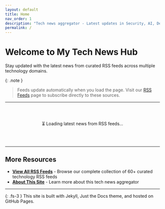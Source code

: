 ```yaml
---
layout: default
title: Home
nav_order: 1
description: "Tech news aggregator - Latest updates in Security, AI, DevOps, and more"
permalink: /
---
```


# Welcome to My Tech News Hub

Stay updated with the latest news from curated RSS feeds across multiple technology domains.

{: .note }
> Feeds update automatically when you load the page. Visit our [RSS Feeds](/feeds/) page to subscribe directly to these sources.

---

<div id="feed-loading" style="text-align: center; padding: 2rem;">
  <p>⏳ Loading latest news from RSS feeds...</p>
</div>

<div id="rss-feeds" style="display: none;">

  <h2>🔒 Latest Security News</h2>
  <div id="security-feeds" class="feed-category">
    <div class="feed-items"></div>
  </div>

  <h2>🤖 Latest AI & ML News</h2>
  <div id="ai-feeds" class="feed-category">
    <div class="feed-items"></div>
  </div>

  <h2>💻 Latest Tech News</h2>
  <div id="tech-feeds" class="feed-category">
    <div class="feed-items"></div>
  </div>

  <h2>🛡️ Latest CVE Alerts</h2>
  <div id="cve-feeds" class="feed-category">
    <div class="feed-items"></div>
  </div>

  <h2>☁️ Latest DevOps News</h2>
  <div id="devops-feeds" class="feed-category">
    <div class="feed-items"></div>
  </div>

  <h2>👨‍💻 Latest Programming News</h2>
  <div id="programming-feeds" class="feed-category">
    <div class="feed-items"></div>
  </div>

</div>

<script>
// RSS Feed Configuration - Top 2 from each category
const feedConfig = {
  security: [
    'https://krebsonsecurity.com/feed/',
    'https://www.schneier.com/blog/atom.xml',
    'https://feeds.feedburner.com/TheHackersNews'
  ],
  ai: [
    'https://openai.com/blog/rss/',
    'https://blog.research.google/feeds/posts/default',
    'https://blogs.microsoft.com/ai/feed/'
  ],
  tech: [
    'https://techcrunch.com/feed/',
    'https://www.theverge.com/rss/index.xml',
    'https://feeds.arstechnica.com/arstechnica/index'
  ],
  cve: [
    'https://cvefeed.io/rssfeed-critical.xml',
    'https://www.cisa.gov/cybersecurity-advisories/all.xml'
  ],
  devops: [
    'https://devops.com/feed/',
    'https://aws.amazon.com/blogs/devops/feed/',
    'https://kubernetes.io/feed.xml'
  ],
  programming: [
    'https://news.ycombinator.com/rss',
    'https://github.blog/feed/',
    'https://stackoverflow.blog/feed/'
  ]
};

// Fetch and display feeds using RSS2JSON API
async function loadFeeds(category, feedUrls, itemsPerFeed = 2) {
  const container = document.querySelector(`#${category}-feeds .feed-items`);
  const maxTotalItems = 6; // Maximum items to display per category
  let totalItems = 0;

  for (const feedUrl of feedUrls) {
    if (totalItems >= maxTotalItems) break;

    const apiUrl = `https://api.rss2json.com/v1/api.json?rss_url=${encodeURIComponent(feedUrl)}&count=${itemsPerFeed}`;

    try {
      const response = await fetch(apiUrl);
      const data = await response.json();

      if (data.status === 'ok' && data.items) {
        const itemsToShow = Math.min(itemsPerFeed, maxTotalItems - totalItems);

        data.items.slice(0, itemsToShow).forEach(item => {
          const feedItem = document.createElement('div');
          feedItem.className = 'feed-item';

          // Clean up description
          let description = item.description || item.content || '';
          description = description.replace(/<[^>]*>/g, ''); // Strip HTML
          description = description.substring(0, 200);

          // Format date
          const pubDate = item.pubDate ? new Date(item.pubDate).toLocaleDateString('en-US', {
            year: 'numeric',
            month: 'short',
            day: 'numeric'
          }) : '';

          feedItem.innerHTML = `
            <h4><a href="${item.link}" target="_blank" rel="noopener">${item.title}</a></h4>
            <p class="feed-meta">
              <small>${pubDate} • ${data.feed.title}</small>
            </p>
            ${description ? `<p class="feed-description">${description}...</p>` : ''}
          `;
          container.appendChild(feedItem);
          totalItems++;
        });
      }
    } catch (error) {
      console.error(`Error fetching ${feedUrl}:`, error);
    }
  }

  if (totalItems === 0) {
    container.innerHTML = '<p><em>No items available at this time.</em></p>';
  }
}

// Load all feeds
async function loadAllFeeds() {
  const loadingDiv = document.getElementById('feed-loading');
  const feedsDiv = document.getElementById('rss-feeds');

  try {
    await Promise.all([
      loadFeeds('security', feedConfig.security, 2),
      loadFeeds('ai', feedConfig.ai, 2),
      loadFeeds('tech', feedConfig.tech, 2),
      loadFeeds('cve', feedConfig.cve, 3),
      loadFeeds('devops', feedConfig.devops, 2),
      loadFeeds('programming', feedConfig.programming, 2)
    ]);

    loadingDiv.style.display = 'none';
    feedsDiv.style.display = 'block';
  } catch (error) {
    loadingDiv.innerHTML = '<p style="color: red;">Error loading feeds. Please refresh the page.</p>';
  }
}

// Initialize on page load
if (document.readyState === 'loading') {
  document.addEventListener('DOMContentLoaded', loadAllFeeds);
} else {
  loadAllFeeds();
}
</script>

<style>
.feed-category {
  margin: 1.5rem 0 2.5rem 0;
}

.feed-items {
  display: grid;
  gap: 1rem;
}

.feed-item {
  padding: 1rem;
  background: #f6f8fa;
  border-left: 3px solid #0366d6;
  border-radius: 4px;
  transition: transform 0.2s, box-shadow 0.2s;
}

.feed-item:hover {
  transform: translateX(4px);
  box-shadow: 0 2px 8px rgba(0,0,0,0.1);
}

.feed-item h4 {
  margin: 0 0 0.5rem 0;
  font-size: 1.1rem;
  line-height: 1.4;
}

.feed-item h4 a {
  color: #0366d6;
  text-decoration: none;
}

.feed-item h4 a:hover {
  text-decoration: underline;
}

.feed-meta {
  color: #586069;
  margin: 0.5rem 0;
  font-size: 0.9rem;
}

.feed-description {
  color: #24292e;
  font-size: 0.95rem;
  line-height: 1.5;
  margin: 0.5rem 0 0 0;
}

@media (max-width: 768px) {
  .feed-item {
    padding: 0.75rem;
  }

  .feed-item h4 {
    font-size: 1rem;
  }
}
</style>

---

## More Resources

- **[View All RSS Feeds](/feeds/)** - Browse our complete collection of 60+ curated technology RSS feeds
- **[About This Site](/about/)** - Learn more about this tech news aggregator

---

{: .fs-3 }
This site is built with Jekyll, Just the Docs theme, and hosted on GitHub Pages.
